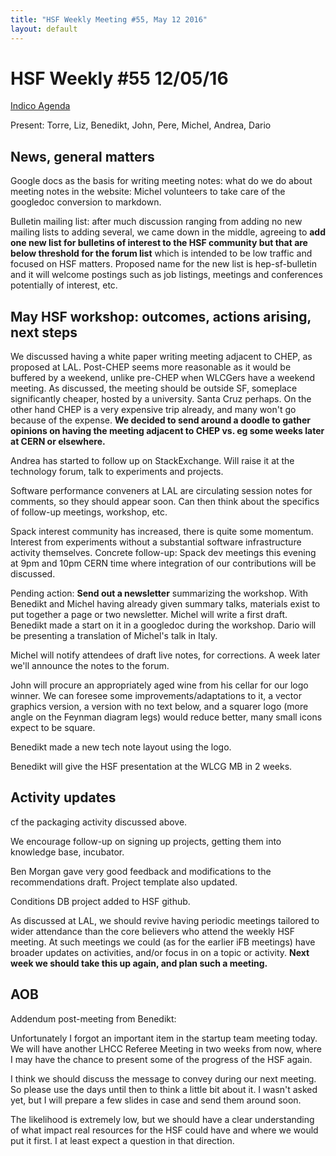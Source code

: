 ```yaml
---
title: "HSF Weekly Meeting #55, May 12 2016"
layout: default
---
```


# HSF Weekly #55 12/05/16

[Indico Agenda](https://indico.cern.ch/event/531822/)

Present: Torre, Liz, Benedikt, John, Pere, Michel, Andrea, Dario

## News, general matters

Google docs as the basis for writing meeting notes: what do we do about meeting notes in the website:
Michel volunteers to take care of the googledoc conversion to markdown.

Bulletin mailing list: after much discussion ranging from adding no new mailing lists to adding several, we came down in the middle, agreeing to **add one new list for bulletins of interest to the HSF community but that are below threshold for the forum list** which is intended to be low traffic and focused on HSF matters. Proposed name for the new list is hep-sf-bulletin and it will welcome postings such as job listings, meetings and conferences potentially of interest, etc.

## May HSF workshop: outcomes, actions arising, next steps

We discussed having a white paper writing meeting adjacent to CHEP, as proposed at LAL. Post-CHEP seems more reasonable as it would be buffered by a weekend, unlike pre-CHEP when WLCGers have a weekend meeting. As discussed, the meeting should be outside SF, someplace significantly cheaper, hosted by a university. Santa Cruz perhaps. On the other hand CHEP is a very expensive trip already, and many won't go because of the expense. **We decided to send around a doodle to gather opinions on having the meeting adjacent to CHEP vs. eg some weeks later at CERN or elsewhere.**

Andrea has started to follow up on StackExchange. Will raise it at the technology forum, talk to experiments and projects.

Software performance conveners at LAL are circulating session notes for comments, so they should appear soon. Can then think about the specifics of follow-up meetings, workshop, etc.

Spack interest community has increased, there is quite some momentum. Interest from experiments without a substantial software infrastructure activity themselves. Concrete follow-up: Spack dev meetings this evening at 9pm and 10pm CERN time where integration of our contributions will be discussed.

Pending action: **Send out a newsletter** summarizing the workshop. With Benedikt and Michel having already given summary talks, materials exist to put together a page or two newsletter. Michel will write a first draft. Benedikt made a start on it in a googledoc during the workshop. Dario will be presenting a translation of Michel's talk in Italy.

Michel will notify attendees of draft live notes, for corrections. A week later we'll announce the notes to the forum.

John will procure an appropriately aged wine from his cellar for our logo winner. We can foresee some improvements/adaptations to it, a vector graphics version, a version with no text below, and a squarer logo (more angle on the Feynman diagram legs) would reduce better, many small icons expect to be square.

Benedikt made a new tech note layout using the logo.

Benedikt will give the HSF presentation at the WLCG MB in 2 weeks.


## Activity updates

cf the packaging activity discussed above.

We encourage follow-up on signing up projects, getting them into knowledge base, incubator.

Ben Morgan gave very good feedback and modifications to the recommendations draft. Project template also updated.

Conditions DB project added to HSF github.

As discussed at LAL, we should revive having periodic meetings tailored to wider attendance than the core believers who attend the weekly HSF meeting. At such meetings we could (as for the earlier iFB meetings) have broader updates on activities, and/or focus in on a topic or activity. **Next week we should take this up again, and plan such a meeting.**

## AOB

Addendum post-meeting from Benedikt:

Unfortunately I forgot an important item in the startup team meeting today. We will have another LHCC Referee Meeting in two weeks from now, where I may have the chance to present some of the progress of the HSF again.

I think we should discuss the message to convey during our next meeting. So please use the days until then to think a little bit about it. I wasn't asked yet, but I will prepare a few slides in case and send them around soon.

The likelihood is extremely low, but we should have a clear understanding of what impact real resources for the HSF could have and where we would put it first. I at least expect a question in that direction.
